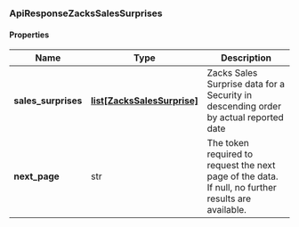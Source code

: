 

[//]: # (CLASS:ApiResponseZacksSalesSurprises)

[//]: # (KIND:object)

### ApiResponseZacksSalesSurprises

#### Properties

[//]: # (START_DEFINITION)

Name | Type | Description
------------ | ------------- | -------------
**sales_surprises** | [**list[ZacksSalesSurprise]**](ZacksSalesSurprise.md) | Zacks Sales Surprise data for a Security in descending order by actual reported date &nbsp;
**next_page** | str | The token required to request the next page of the data. If null, no further results are available. &nbsp;

[//]: # (END_DEFINITION)


[//]: # (CONTAINED_CLASS:ZacksSalesSurprise)



